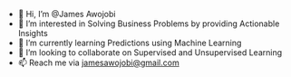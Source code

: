 - 👋 Hi, I’m @James Awojobi
- 👀 I’m interested in Solving Business Problems by providing Actionable Insights 
- 🌱 I’m currently learning Predictions using Machine Learning
- 💞️ I’m looking to collaborate on Supervised and Unsupervised Learning
- 📫 Reach me via jamesawojobi@gmail.com

<!---
Jamesdecent/Jamesdecent is a ✨ special ✨ repository because its `README.md` (this file) appears on your GitHub profile.
You can click the Preview link to take a look at your changes.
--->
